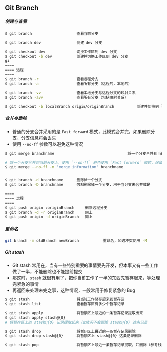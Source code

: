 ## Git Branch

##### 创建与查看

```bash
$ git branch                    查看当前分支

$ git branch dev                创建 dev 分支 

$ git checkout dev              切换工作区到 dev 分支
$ git checkout -b dev           创建并切换工作区到 dev 分支 
gi
====
==== 远程
====
$ git branch -r                 查看远程分支
$ git branch -a                 查看所有分支（远程的，本地的）

$ git branch -vv                查看本地分支与远程分支的映射关系
$ git branch -avv               查看所有分支（包括映射关系）

$ git checkout -b localBranch origin/originBranch          创建并切换到 localBranch 并与远程联系
```

##### 合并与删除

* 普通的分支合并采用的是 `Fast forward` 模式，此模式合并完，如果删除分支，分支信息将会丢失
* 使用 `--no-ff` 参数可以避免这种情况

```bash
$ git merge branchname                                 将一个分支合并到当前分支上

# 将一个分支合并到当前分支上，使用 `--on-ff` 避免使用 `Fast forward` 模式，保留了分支原来的提交记录
$ git merge --no-ff -m 'merge information' branchname  


$ git branch -d branchname      删除掉一个分支
$ git branch -D branchname      强制删除掉一个分支，用于当分支未合并或是

====
==== 远程
====
$ git push origin :originBranch     删除远程分支 
$ git branch -d -r originBranch     同上
$ git push origin -d originBranch   同上
```


##### 重命名
```bash
git branch -m oldBranch newBranch           重命名，如遇冲突使用 -M
```


##### Git stash

* Git stash 常用在，当有一些特别重要的事情要先开发，但本事又有一些工作做了一半，不能删除也不能提前提交
* 那这时，`stash` 就很有用了，把你当前工作了一半的东西先暂存起来，等处理完紧急的事情
* 再返回来处理未完之事，这种情况，一般常用于修复紧急的 Bug
```bash
$ git stash                     将当前工作储存起来到暂存区
$ git stash list                查看暂存区有多少个暂存记录

$ git stash apply               将暂存区上最近的一条暂存记录提取出来
$ git stash apply stash@{0}     
# 将暂存区上的 stash@{0} 记录提取起来（此情况不会删除 stash@{0} 这条记录

$ git stash drop                将暂存区上最近的一条暂存记录删除
$ git stash drop stash@{0}      将暂存区上 stash@{0} 这条记录删除

$ git stash pop                 将暂存区上最近一条暂存记录提取，并删除（参考栈）
```
